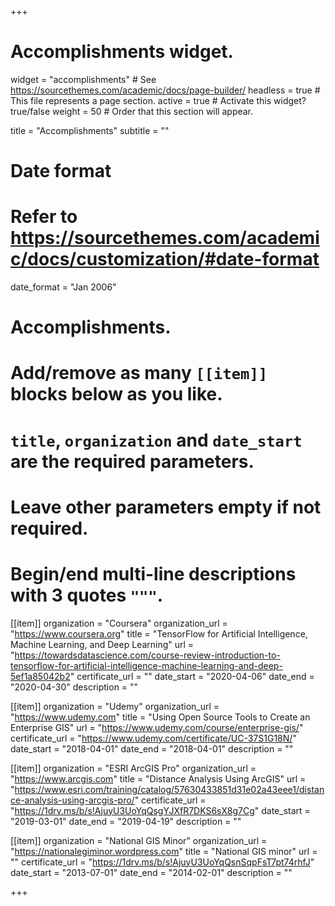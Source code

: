 +++
# Accomplishments widget.
widget = "accomplishments"  # See https://sourcethemes.com/academic/docs/page-builder/
headless = true  # This file represents a page section.
active = true  # Activate this widget? true/false
weight = 50  # Order that this section will appear.

title = "Accomplish&shy;ments"
subtitle = ""

# Date format
#   Refer to https://sourcethemes.com/academic/docs/customization/#date-format
date_format = "Jan 2006"

# Accomplishments.
#   Add/remove as many `[[item]]` blocks below as you like.
#   `title`, `organization` and `date_start` are the required parameters.
#   Leave other parameters empty if not required.
#   Begin/end multi-line descriptions with 3 quotes `"""`.

[[item]]
  organization = "Coursera"
  organization_url = "https://www.coursera.org"
  title = "TensorFlow for Artificial Intelligence, Machine Learning, and Deep Learning"
  url = "https://towardsdatascience.com/course-review-introduction-to-tensorflow-for-artificial-intelligence-machine-learning-and-deep-5ef1a85042b2"
  certificate_url = ""
  date_start = "2020-04-06"
  date_end = "2020-04-30"
  description = ""

[[item]]
  organization = "Udemy"
  organization_url = "https://www.udemy.com"
  title = "Using Open Source Tools to Create an Enterprise GIS"
  url = "https://www.udemy.com/course/enterprise-gis/"
  certificate_url = "https://www.udemy.com/certificate/UC-37S1G18N/"
  date_start = "2018-04-01"
  date_end = "2018-04-01"
  description = ""

[[item]]
  organization = "ESRI ArcGIS Pro"
  organization_url = "https://www.arcgis.com"
  title = "Distance Analysis Using ArcGIS"
  url = "https://www.esri.com/training/catalog/57630433851d31e02a43eee1/distance-analysis-using-arcgis-pro/"
  certificate_url = "https://1drv.ms/b/s!AjuyU3UoYqQsgYJXfR7DKS6sX8g7Cg"
  date_start = "2019-03-01"
  date_end = "2019-04-19"
  description = ""
 

[[item]]
  organization = "National GIS Minor"
  organization_url = "https://nationalegiminor.wordpress.com"
  title = "National GIS minor"
  url = ""
  certificate_url = "https://1drv.ms/b/s!AjuyU3UoYqQsnSqpFsT7pt74rhfJ"
  date_start = "2013-07-01"
  date_end = "2014-02-01"
  description = ""

+++
